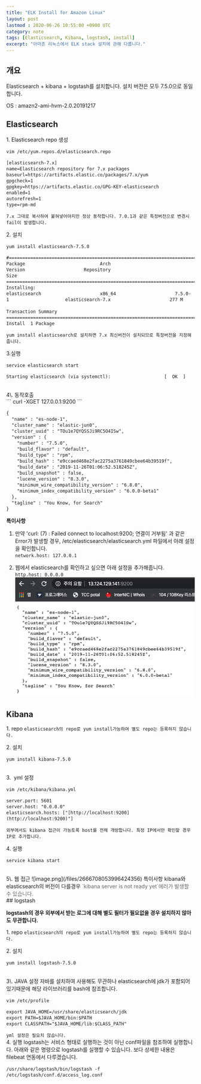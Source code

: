 ```yaml
---
title: "ELK Install for Amazon Linux"
layout: post
lastmod : 2020-06-26 10:55:00 +0900 UTC
category: note
tags: [Elasticsearch, Kibana, logstash, install]
excerpt: "아마존 리눅스에서 ELK stack 설치에 관해 다룹니다."
---
```


## 개요

Elasticsearch + kibana + logstash를 설치합니다.
설치 버전은 모두 7.5.0으로 동일합니다.

OS : amazn2-ami-hvm-2.0.20191217

## Elasticsearch

1\. Elasticsearch repo 생성

```
vim /etc/yum.repos.d/elasticsearch.repo
```

```
[elasticsearch-7.x]
name=Elasticsearch repository for 7.x packages
baseurl=https://artifacts.elastic.co/packages/7.x/yum
gpgcheck=1
gpgkey=https://artifacts.elastic.co/GPG-KEY-elasticsearch
enabled=1
autorefresh=1
type=rpm-md
```

`7.x 그대로 복사하여 붙혀넣어야지만 정상 동작합니다. 7.0.1과 같은 특정버전으로 변경시 fail이 발생합니다.`

2\. 설치

```
yum install elasticsearch-7.5.0
```

```
#==========================================================================================================================================
Package                            Arch                        Version                      Repository                              Size
==========================================================================================================================================
Installing:
elasticsearch                      x86_64                      7.5.0-1                     elasticsearch-7.x                      277 M

Transaction Summary
==========================================================================================================================================
Install  1 Package
```

`yum install elasticsearch로 설치하면 7.x 최신버전이 설치되므로 특정버전을 지정해줍니다.`

3.실행
<br>
```
service elasticsearch start
```

```
Starting elasticsearch (via systemctl):                    [  OK  ]
```
<br>
4\. 동작호출
<br>
```
curl -XGET 127.0.0.1:9200
```

```
{
  "name" : "es-node-1",
  "cluster_name" : "elastic-jun0",
  "cluster_uuid" : "TOu1e7QYQSSJi9RC5O4ISw",
  "version" : {
    "number" : "7.5.0",
    "build_flavor" : "default",
    "build_type" : "rpm",
    "build_hash" : "e9ccaed468e2fac2275a3761849cbee64b39519f",
    "build_date" : "2019-11-26T01:06:52.518245Z",
    "build_snapshot" : false,
    "lucene_version" : "8.3.0",
    "minimum_wire_compatibility_version" : "6.8.0",
    "minimum_index_compatibility_version" : "6.0.0-beta1"
  },
  "tagline" : "You Know, for Search"
}
```

**특이사항**
1. 만약 'curl: (7) : Failed connect to localhost:9200; 연결이 거부됨' 과 같은 Error가 발생할 경우, /etc/elasticsearch/elasticsearch.yml 파일에서 아래 설정을 확인합니다.<br>
`network.host: 127.0.0.1`

2. 웹에서 elasticsearch를 확인하고 싶으면 아래 설정을 추가해줍니다.<br>
`http.host: 0.0.0.0`
![](Img/2020-06-26-ELK_install_images/7d0c4187.png)

## Kibana

1\. repo
`elasticsearch의 repo로 yum install가능하여 별도 repo는 등록하지 않습니다.`

2\. 설치

```
yum install kibana-7.5.0
```
<br>
3.  yml 설정

```
vim /etc/kibana/kibana.yml
```

```
server.port: 5601
server.host: "0.0.0.0"
elasticsearch.hosts: ["[http://localhost:9200](http://localhost:9200)"]
```

`외부에서도 kibana 접근이 가능토록 host를 전체 개방합니다. 특정 IP에서만 확인할 경우 IP로 추가합니다.`

4\. 실행

```
service kibana start
```
<br>
5\. 웹 접근
![image.png](/files/2666708053996424356)
특이사항
kibana와 elasticsearch의 버전이 다를경우 <span style="color:#666666">`kibana server is not ready yet`에러가 발생할 수 있습니다.</span>
<br>
## logstash

**logstash의 경우 외부에서 받는 로그에 대해 별도 필터가 필요없을 경우 설치하지 않아도 무관합니다.**

1\. repo
`elasticsearch의 repo로 yum install가능하여 별도 repo는 등록하지 않습니다.`

2\. 설치

```
yum install logstash-7.5.0
```
<br>
3\. JAVA 설정
자바를 설치하여 사용해도 무관하나 elasticsearch에 jdk가 포함되어 있기때문에 해당 라이브러리를 bash에 참조합니다.

```
vim /etc/profile
```

```
export JAVA_HOME=/usr/share/elasticsearch/jdk
export PATH=$JAVA_HOME/bin:$PATH
export CLASSPATH="$JAVA_HOME/lib:$CLASS_PATH"
```

`yml 설정은 필요치 않습니다.`<br>
4\. 실행
logstash는 서비스 형태로 실행하는 것이 아닌 conf파일을 참조하여 실행합니다. 아래와 같은 명령으로 logstash를 실행할 수 있습니다.
보다 상세한 내용은 filebeat 연동에서 다루겠습니다.

```
/usr/share/logstash/bin/logstash -f /etc/logstash/conf.d/access_log.conf
```